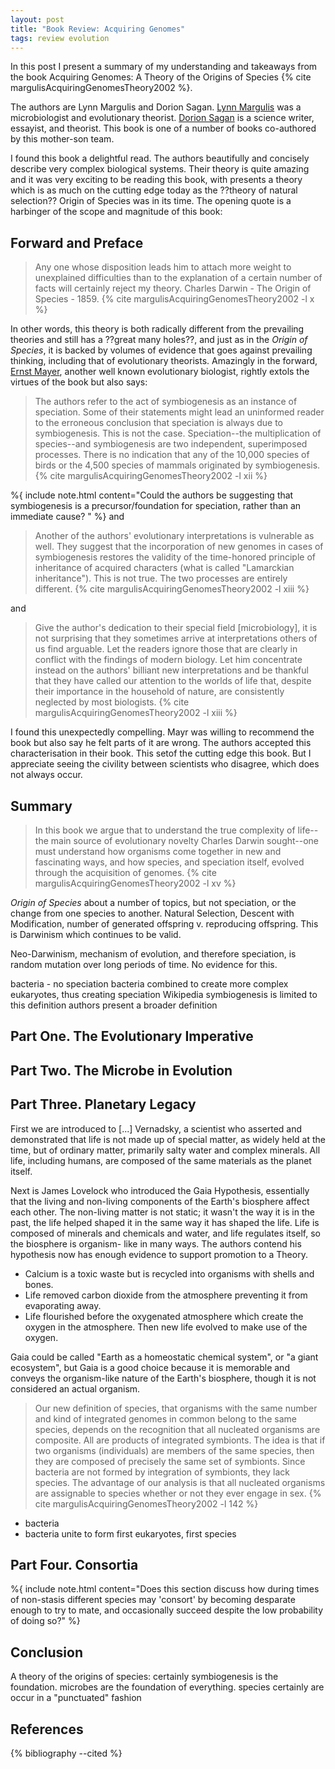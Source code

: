 ```yaml
---
layout: post
title: "Book Review: Acquiring Genomes"
tags: review evolution
---
```


In this post I present a summary of my understanding and takeaways from the book Acquiring Genomes: A Theory of the Origins of Species {% cite margulisAcquiringGenomesTheory2002 %}.

The authors are Lynn Margulis and Dorion Sagan. [Lynn Margulis](https://en.wikipedia.org/wiki/Lynn_Margulis) was a microbiologist and evolutionary theorist. [Dorion Sagan](https://en.wikipedia.org/wiki/Dorion_Sagan) is a science writer, essayist, and theorist. This book is one of a number of books co-authored by this mother-son team.

I found this book a delightful read. The authors beautifully and concisely describe very complex biological systems. Their theory is quite amazing and it was very exciting to be reading this book, with presents a theory which is as much on the cutting edge today as the ??theory of natural selection?? Origin of Species was in its time. The opening quote is a harbinger of the scope and magnitude of this book:

## Forward and Preface

> Any one whose disposition leads him to attach more weight to unexplained difficulties than to the explanation of a certain number of facts will certainly reject my theory. Charles Darwin - The Origin of Species - 1859. {% cite margulisAcquiringGenomesTheory2002 -l x %}

In other words, this theory is both radically different from the prevailing theories and still has a ??great many holes??, and just as in the *Origin of Species*, it is backed by volumes of evidence that goes against prevailing thinking, including that of evolutionary theorists. Amazingly in the forward, [Ernst Mayer](https://en.wikipedia.org/wiki/Ernst_Mayr), another well known evolutionary biologist, rightly extols the virtues of the book but also says:

> The authors refer to the act of symbiogenesis as an instance of speciation. Some of their statements might lead an uninformed reader to the erroneous conclusion that speciation is always due to symbiogenesis. This is not the case. Speciation--the multiplication of species--and symbiogenesis are two independent, superimposed processes. There is no indication that any of the 10,000 species of birds or the 4,500 species of mammals originated by symbiogenesis. {% cite margulisAcquiringGenomesTheory2002 -l xii %}

%{ include note.html content="Could the authors be suggesting that symbiogenesis is a precursor/foundation for speciation, rather than an immediate cause? " %}
and

> Another of the authors' evolutionary interpretations is vulnerable as well. They suggest that the incorporation of new genomes in cases of symbiogenesis restores the validity of the time-honored principle of inheritance of acquired characters (what is called "Lamarckian inheritance"). This is not true. The two processes are entirely different. {% cite margulisAcquiringGenomesTheory2002 -l xiii %}

and

> Give the author's dedication to their special field \[microbiology], it is not surprising that they sometimes arrive at interpretations others of us find arguable. Let the readers ignore those that are clearly in conflict with the findings of modern biology. Let him concentrate instead on the authors' billiant new interpretations and be thankful that they have called our attention to the worlds of life that, despite their importance in the household of nature, are consistently neglected by most biologists. {% cite margulisAcquiringGenomesTheory2002 -l xiii %}

I found this unexpectedly compelling. Mayr was willing to recommend the book but also say he felt parts of it are wrong. The authors accepted this characterisation in their book. This setof the cutting edge this book. But I appreciate seeing the civility between scientists who disagree, which does not always occur.

## Summary

> In this book we argue that to understand the true complexity of life--the main source of evolutionary novelty Charles Darwin sought--one must understand how organisms come together in new and fascinating ways, and how species, and speciation itself, evolved through the acquisition of genomes. {% cite margulisAcquiringGenomesTheory2002 -l xv %}

*Origin of Species* about a number of topics, but not speciation, or the change from one species to another. Natural Selection, Descent with Modification, number of generated offspring v. reproducing offspring. This is Darwinism which continues to be valid.

Neo-Darwinism, mechanism of evolution, and therefore speciation, is random mutation over long periods of time. No evidence for this.

bacteria - no speciation
bacteria combined to create more complex eukaryotes, thus creating speciation
Wikipedia symbiogenesis is limited to this definition
authors present a broader definition

## Part One. The Evolutionary Imperative

## Part Two. The Microbe in Evolution

## Part Three. Planetary Legacy

First we are introduced to \[...] Vernadsky, a scientist who asserted and demonstrated that life is not made up of special matter, as widely held at the time, but of ordinary matter, primarily salty water and complex minerals.  All life, including humans, are composed of the same materials as the planet itself.

Next is James Lovelock who introduced the Gaia Hypothesis, essentially that the living and non-living components of the Earth's biosphere affect each other. The non-living matter is not static; it wasn't the way it is in the past, the life helped shaped it in the same way it has shaped the life. Life is composed of minerals and chemicals and water, and life regulates itself, so the biosphere is organism- like in many ways. The authors contend his hypothesis now has enough evidence to support promotion to a Theory.

* Calcium is a toxic waste but is recycled into organisms with shells and bones.
* Life removed carbon dioxide from the atmosphere preventing it from evaporating away.
* Life flourished before the oxygenated atmosphere which create the oxygen in the atmosphere. Then new life evolved to make use of the oxygen.

Gaia could be called "Earth as a homeostatic chemical system", or "a giant ecosystem", but Gaia is a good choice because it is memorable and conveys the organism-like nature of the Earth's biosphere, though it is not considered an actual organism.

> Our new definition of species, that organisms with the same number and kind of integrated genomes in common belong to the same species, depends on the recognition that all nucleated organisms are composite. All are products of integrated symbionts. The idea is that if two organisms (individuals) are members of the same species, then they are composed of precisely the same set of symbionts. Since bacteria are not formed by integration of symbionts, they lack species. The advantage of our analysis is that all nucleated organisms are assignable to species whether or not they ever engage in sex. {% cite margulisAcquiringGenomesTheory2002 -l 142 %}

* bacteria
* bacteria unite to form first eukaryotes, first species

## Part Four. Consortia

%{ include note.html content="Does this section discuss how during times of non-stasis different species may 'consort' by becoming desparate enough to try to mate, and occasionally succeed despite the low probability of doing so?" %}

## Conclusion

A theory of the origins of species: certainly symbiogenesis is the foundation. microbes are the foundation of everything.
species certainly are occur in a "punctuated" fashion

## References

{% bibliography --cited %}
